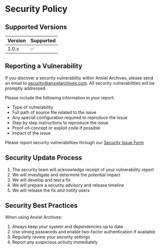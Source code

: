 # Security Policy

## Supported Versions

| Version | Supported          |
| ------- | ------------------ |
| 1.0.x   | :white_check_mark: |

## Reporting a Vulnerability

If you discover a security vulnerability within Anxiel Archives, please send an email to [security@anxielarchives.com](mailto:anxielworld@gmail.com). All security vulnerabilities will be promptly addressed.

Please include the following information in your report:

- Type of vulnerability
- Full path of source file related to the issue
- Any special configuration required to reproduce the issue
- Step by step instructions to reproduce the issue
- Proof-of-concept or exploit code if possible
- Impact of the issue

Please report security vulnerabilities through our [Security Issue Form](https://github.com/anxielray/LibraryApplication/security/advisories/new)

## Security Update Process

1. The security team will acknowledge receipt of your vulnerability report
2. We will investigate and determine the potential impact
3. We will develop and test a fix
4. We will prepare a security advisory and release timeline
5. We will release the fix and notify users

## Security Best Practices

When using Anxiel Archives:

1. Always keep your system and dependencies up to date
2. Use strong passwords and enable two-factor authentication if available
3. Regularly review your security settings
4. Report any suspicious activity immediately 